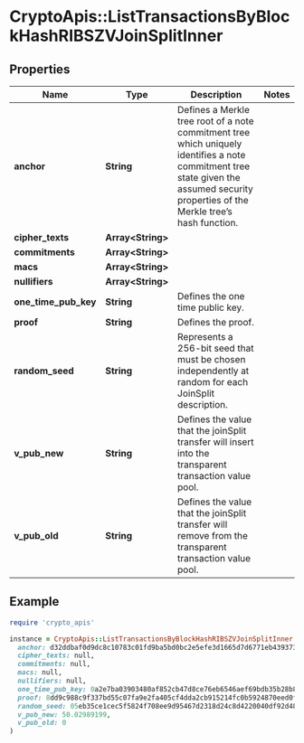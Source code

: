 # CryptoApis::ListTransactionsByBlockHashRIBSZVJoinSplitInner

## Properties

| Name | Type | Description | Notes |
| ---- | ---- | ----------- | ----- |
| **anchor** | **String** | Defines a Merkle tree root of a note commitment tree which uniquely identifies a note commitment tree state given the assumed security properties of the Merkle tree’s  hash function. |  |
| **cipher_texts** | **Array&lt;String&gt;** |  |  |
| **commitments** | **Array&lt;String&gt;** |  |  |
| **macs** | **Array&lt;String&gt;** |  |  |
| **nullifiers** | **Array&lt;String&gt;** |  |  |
| **one_time_pub_key** | **String** | Defines the one time public key. |  |
| **proof** | **String** | Defines the proof. |  |
| **random_seed** | **String** | Represents a 256-bit seed that must be chosen independently at random for each JoinSplit description. |  |
| **v_pub_new** | **String** | Defines the value that the joinSplit transfer will insert into the transparent transaction value pool. |  |
| **v_pub_old** | **String** | Defines the value that the joinSplit transfer will remove from the transparent transaction value pool. |  |

## Example

```ruby
require 'crypto_apis'

instance = CryptoApis::ListTransactionsByBlockHashRIBSZVJoinSplitInner.new(
  anchor: d32ddbaf0d9dc8c10783c01fd9ba5bd0bc2e5efe3d1665d7d6771eb4393736b3,
  cipher_texts: null,
  commitments: null,
  macs: null,
  nullifiers: null,
  one_time_pub_key: 0a2e7ba03903480af852cb47d8ce76eb6546aef69bdb35b28b8ae815012d4d13,
  proof: 8dd9c988c9f337bd55c07fa9e2fa405cf4dda2cb915214fc0b5924870eed0f0187a0db001b5d8ea43a537e423d91d0fc868a456fa3e0bf9e99d1b04f43c6983a05a99458a69903add73ccaa4177844df9056d40c5a71ae14a70835cb30ca7d810fa1d48c9180ddec2ca1cecfaa8706ab514d6e8fe2dd228d7dc012d9407517523b774107a6a78dc972b175b94d1681b980e2b9ba7d39f880973787080a12bf14dc3f038333245a60bbcd9cb1fe2baba30ed083535752cc26ea0c57134e0c774e,
  random_seed: 05eb35ce1cec5f5824f708ee9d95467d2318d24c8d4220040df92d48b1f182e8,
  v_pub_new: 50.02989199,
  v_pub_old: 0
)
```

